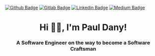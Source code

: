 [![Github Badge](https://img.shields.io/badge/-Github-000?style=flat-square&logo=Github&logoColor=white&link=https://github.com/PDFAtauchi)](https://github.com/PDFAtauchi)
[![Gitlab Badge](https://img.shields.io/badge/-GitLab-000?style=flat-square&logo=GitLab&logoColor=white&link=https://github.com/https://gitlab.com/CodeBlueDS)](https://gitlab.com/CodeBlueDS)
[![Linkedin Badge](https://img.shields.io/badge/-LinkedIn-blue?style=flat-square&logo=Linkedin&logoColor=white&link=https://www.linkedin.com/in/paul-dany-flores-atauchi/)](https://www.linkedin.com/in/paul-dany-flores-atauchi/)
[![Medium Badge](https://img.shields.io/badge/Medium-12100E?style=for-the-badge&logo=medium&logoColor=white&link=https://medium.com/@floresatauchi)](https://medium.com/@floresatauchi)

<h1 align="center">Hi 👋🏼, I'm Paul Dany!</h1>
<h3 align="center">A Software Engineer on the way to become a Software Craftsman</h3>


